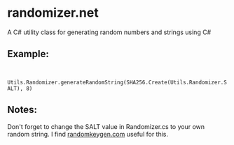 randomizer.net
==========

A C# utility class for generating random numbers and strings using C#

Example:
--------

<code>
  Utils.Randomizer.generateRandomString(SHA256.Create(Utils.Randomizer.SALT), 8)
</code>

Notes:
------
Don't forget to change the SALT value in Randomizer.cs to your own random string. I find <a href="http://randomkeygen.com">randomkeygen.com</a> useful for this.
